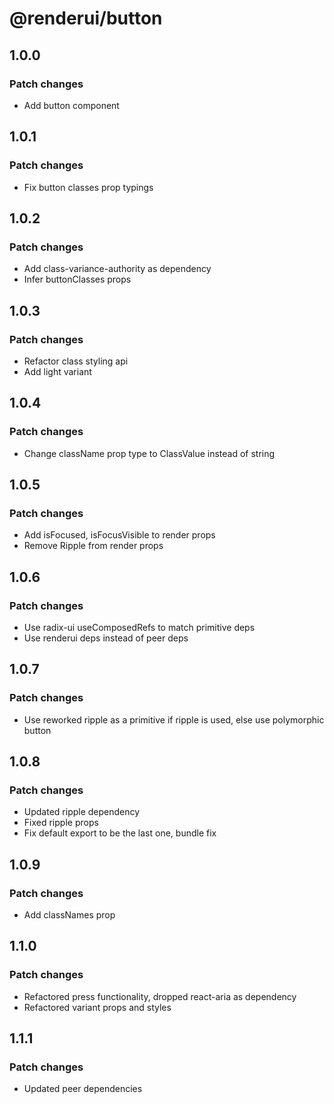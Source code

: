 # @renderui/button

## 1.0.0

### Patch changes

- Add button component

## 1.0.1

### Patch changes

- Fix button classes prop typings

## 1.0.2

### Patch changes

- Add class-variance-authority as dependency
- Infer buttonClasses props

## 1.0.3

### Patch changes

- Refactor class styling api
- Add light variant

## 1.0.4

### Patch changes

- Change className prop type to ClassValue instead of string

## 1.0.5

### Patch changes

- Add isFocused, isFocusVisible to render props
- Remove Ripple from render props

## 1.0.6

### Patch changes

- Use radix-ui useComposedRefs to match primitive deps
- Use renderui deps instead of peer deps

## 1.0.7

### Patch changes

- Use reworked ripple as a primitive if ripple is used, else use polymorphic button

## 1.0.8

### Patch changes

- Updated ripple dependency
- Fixed ripple props
- Fix default export to be the last one, bundle fix

## 1.0.9

### Patch changes

- Add classNames prop

## 1.1.0

### Patch changes

- Refactored press functionality, dropped react-aria as dependency
- Refactored variant props and styles

## 1.1.1

### Patch changes

- Updated peer dependencies